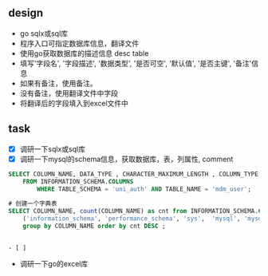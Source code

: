 ## design

- go sqlx或sql库
- 程序入口可指定数据库信息，翻译文件
- 使用go获取数据库的描述信息 desc table
- 填写'字段名', '字段描述', '数据类型', '是否可空', '默认值', '是否主键', '备注'信息
- 如果有备注，使用备注。
- 没有备注，使用翻译文件中字段
- 将翻译后的字段填入到excel文件中

## task

- [x] 调研一下sqlx或sql库
- [x] 调研一下mysql的schema信息，获取数据库，表，列属性, comment
```sql
SELECT COLUMN_NAME, DATA_TYPE , CHARACTER_MAXIMUM_LENGTH , COLUMN_TYPE , COLUMN_COMMENT ,  IS_NULLABLE  
	FROM INFORMATION_SCHEMA.COLUMNS
  		WHERE TABLE_SCHEMA = 'uni_auth' AND TABLE_NAME = 'mdm_user';
		
# 创建一个字典表
SELECT COLUMN_NAME, count(COLUMN_NAME) as cnt from INFORMATION_SCHEMA.COLUMNS WHERE TABLE_SCHEMA not in 
	('information_schema', 'performance_schema', 'sys',  'mysql', 'mysql_innodb_cluster_metadata')
	group by COLUMN_NAME order by cnt DESC ;
	
```
	- [ ] 
- 调研一下go的excel库
